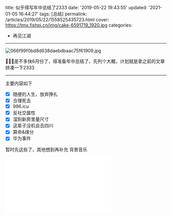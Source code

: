 title: 似乎得写年中总结了2333
date: '2019-05-22 19:43:55'
updated: '2021-01-05 16:44:27'
tags: [总结]
permalink: /articles/2019/05/22/1558525435723.html
cover: https://tmx.fishpi.cn/img/cake-6591719_1920.jpg
categories: 
- 再见江湖
---
![066f99f0bd8d638daebdbaac75f61909.jpg](https://tmx.fishpi.cn/img/cake-6591719_1920.jpg)

🤣🤣🤣差不多快6月份了，得准备年中总结了，先列个大概，计划就是拿之前的文章拼凑一下2333

---

主要内容如下

* [x] 随便的人生，放弃挣扎
* [x] 合理死去
* [x] 996.icu
* [x] 反社交属性
* [x] 溜到新房里量尺寸
* [x] 这辈子没机会去四川
* [x] 算命&缘分
* [x] 华为事件

暂时先这些了，其他想到再补充
背景音乐

<iframe frameborder="no" border="0" marginwidth="0" marginheight="0" width=330 height=86 src="//music.163.com/outchain/player?type=2&id=1320318436&auto=1&height=66"></iframe>

<iframe frameborder="no" border="0" marginwidth="0" marginheight="0" width=330 height=86 src="//music.163.com/outchain/player?type=2&id=1350160463&auto=0&height=66"></iframe>

